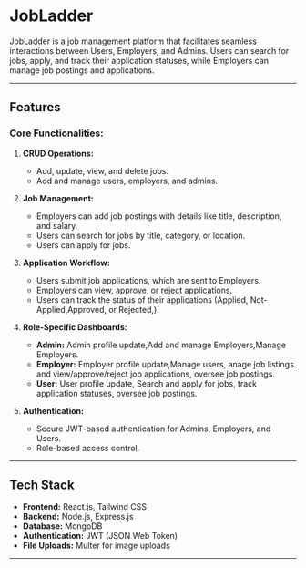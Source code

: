 # JobLadder

JobLadder is a job management platform that facilitates seamless interactions between Users, Employers, and Admins. Users can search for jobs, apply, and track their application statuses, while Employers can manage job postings and applications.

---

## Features

### Core Functionalities:
1. **CRUD Operations:**
   - Add, update, view, and delete jobs.
   - Add and manage users, employers, and admins.

2. **Job Management:**
   - Employers can add job postings with details like title, description, and salary.
   - Users can search for jobs by title, category, or location.
   - Users can apply for jobs.

3. **Application Workflow:**
   - Users submit job applications, which are sent to Employers.
   - Employers can view, approve, or reject applications.
   - Users can track the status of their applications (Applied, Not-Applied,Approved, or Rejected,).

4. **Role-Specific Dashboards:**
   - **Admin:** Admin profile update,Add and manage Employers,Manage Employers.
   - **Employer:** Employer profile update,Manage users, anage job listings and view/approve/reject job applications, oversee job postings. 
   - **User:** User profile update, Search and apply for jobs, track application statuses, oversee job postings. 
5. **Authentication:**
   - Secure JWT-based authentication for Admins, Employers, and Users.
   - Role-based access control.

---

## Tech Stack

- **Frontend:** React.js, Tailwind CSS
- **Backend:** Node.js, Express.js
- **Database:** MongoDB
- **Authentication:** JWT (JSON Web Token)
- **File Uploads:** Multer for image uploads

---
